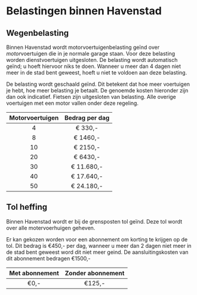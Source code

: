 # Belastingen binnen Havenstad

## Wegenbelasting

Binnen Havenstad wordt motorvoertuigenbelasting geïnd over *motor*voertuigen die in je normale garage staan. Voor deze belasting worden dienstvoertuigen uitgesloten. De belasting wordt automatisch geïnd; u hoeft hiervoor niks te doen. Wanneer u meer dan 4 dagen niet meer in de stad bent geweest, hoeft u niet te voldoen aan deze belasting.

De belasting wordt geschaald geïnd. Dit betekent dat hoe meer voertuigen je hebt, hoe meer belasting je betaalt. De genoemde kosten hieronder zijn dan ook indicatief.
Fietsen zijn uitgesloten van belasting. Alle overige voertuigen met een motor vallen onder deze regeling.

|Motorvoertuigen|Bedrag per dag|
|:----:|:------------:|
| 4    | € 330,-      |
| 8    | € 1460,-     |
| 10   | € 2150,-     |
| 20   | € 6430,-     |
| 30   | € 11.680,-   |
| 40   | € 17.640,-   |
| 50   | € 24.180,-   |

## Tol heffing

Binnen Havenstad wordt er bij de grensposten tol geïnd. Deze tol wordt over alle motervoerhuigen geheven.

Er kan gekozen worden voor een abonnement om korting te krijgen op de tol.  Dit bedrag is €450,- per dag, wanneer u meer dan 2 dagen niet meer in de stad bent geweest word dit niet meer geind. De aansluitingskosten van dit abonnement bedragen €1500,-

|Met abonnement| Zonder abonnement|
|:-----:|:----:|
| €0,- | €125,- |
